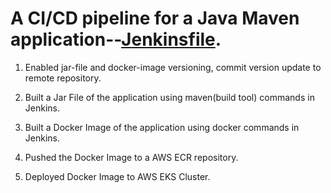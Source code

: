# A CI/CD pipeline for a Java Maven application--[Jenkinsfile](https://github.com/TomiwaAribisala-git/java-maven-app/blob/master/Jenkinsfile). 

1. Enabled jar-file and docker-image versioning, commit version update to remote repository.

2. Built a Jar File of the application using maven(build tool) commands in Jenkins.

3. Built a Docker Image of the application using docker commands in Jenkins.

4. Pushed the Docker Image to a AWS ECR repository.

5. Deployed Docker Image to AWS EKS Cluster.